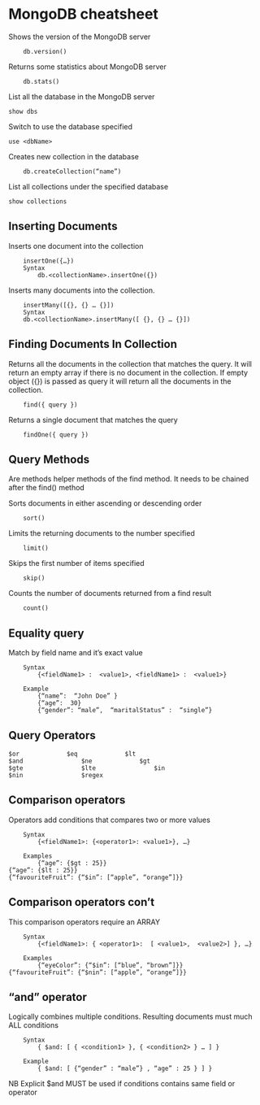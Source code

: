 # MongoDB cheatsheet

Shows the version of the MongoDB server
```
    db.version()
```
Returns some statistics about MongoDB server
```
    db.stats()
```

List all the database in the MongoDB server
```
show dbs
```

Switch to use the database specified
```
use <dbName>
```

Creates new collection in the database
```
    db.createCollection(“name”)
```

List all collections under the specified database
```
show collections
```

## Inserting Documents
Inserts one document into the collection
```
    insertOne({…})
    Syntax
        db.<collectionName>.insertOne({})
```

Inserts many documents into the collection.
```
    insertMany([{}, {} … {}])
    Syntax
    db.<collectionName>.insertMany([ {}, {} … {}])
```

## Finding Documents In Collection
Returns all the documents in the collection that matches the query. It will return an empty array if there is no document in the collection. If empty object ({}) is passed as query it will return all the documents in the collection.
```
    find({ query })
```

Returns a single document that matches the query
```
    findOne({ query })
```


## Query Methods
Are methods helper methods of the find method. It needs to be chained after the find() method

Sorts documents in either ascending or descending order
```
    sort()
```
Limits the returning documents to the number specified
```
    limit()
```
Skips the first number of items specified
```
    skip()
```
Counts the number of documents returned from a find result
```
    count()
```

## Equality query
Match by field name and it’s exact value
```
    Syntax
        {<fieldName1> :  <value1>, <fieldName1> :  <value1>}

    Example
        {“name”:  “John Doe” }
        {“age”:  30}
        {“gender”: “male”,  “maritalStatus” :  “single”}
```

## Query Operators
```
$or				$eq				$lt
$and				$ne				$gt
$gte				$lte				$in
$nin				$regex
```

## Comparison operators
Operators add conditions that compares two or more values
```
    Syntax
        {<fieldName1>: {<operator1>: <value1>}, …}

    Examples
        {“age”: {$gt : 25}}
{“age”: {$lt : 25}}
{“favouriteFruit”: {“$in”: [“apple”, “orange”]}}
```

## Comparison operators con’t
This comparison operators require an ARRAY
```
    Syntax
        {<fieldName1>: { <operator1>:  [ <value1>,  <value2>] }, …}

    Examples
        {“eyeColor”: {“$in”: [“blue”, “brown”]}}
{“favouriteFruit”: {“$nin”: [“apple”, “orange”]}}
```

## “and” operator
Logically combines multiple conditions. Resulting documents must much ALL conditions
```
    Syntax
        { $and: [ { <condition1> }, { <condition2> } … ] }

    Example
        { $and: [ {“gender” : “male”} , “age” : 25 } ] }
```
NB
Explicit $and MUST be used if conditions contains same field or operator




